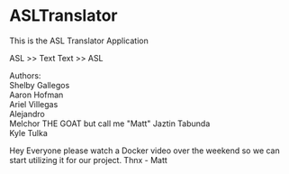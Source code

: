 # ASLTranslator
This is the ASL Translator Application

ASL >> Text
Text >> ASL


Authors:\
    Shelby Gallegos\
    Aaron Hofman\
    Ariel Villegas\
	Alejandro\
    Melchor THE GOAT but call me "Matt"
    Jaztin Tabunda\
    Kyle Tulka
    
Hey Everyone please watch a Docker video over the weekend so we can start utilizing it for our project. Thnx - Matt